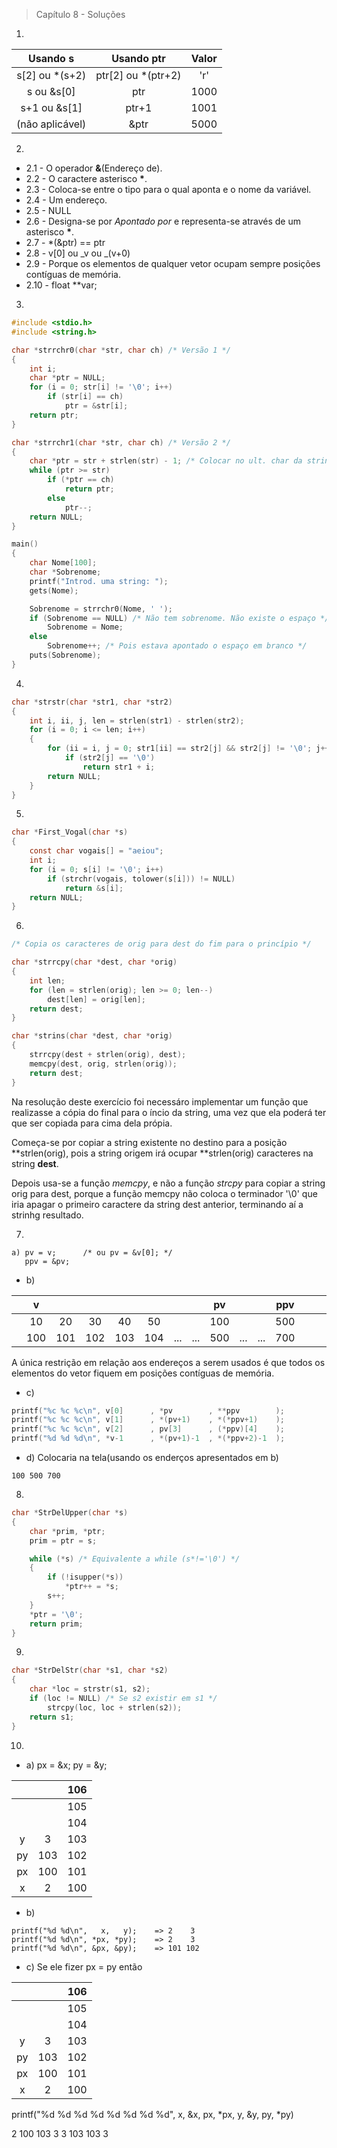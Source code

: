 > Capítulo 8 - Soluções

1.

|  **Usando s**   |   **Usando ptr**    | **Valor** |
| :-------------: | :-----------------: | :-------: |
| s[2] ou \*(s+2) | ptr[2] ou \*(ptr+2) |    'r'    |
|   s ou &s[0]    |         ptr         |   1000    |
|  s+1 ou &s[1]   |        ptr+1        |   1001    |
| (não aplicável) |        &ptr         |   5000    |

2.

- 2.1 - O operador **&**(Endereço de).
- 2.2 - O caractere asterisco **\***.
- 2.3 - Coloca-se entre o tipo para o qual aponta e o nome da variável.
- 2.4 - Um endereço.
- 2.5 - NULL
- 2.6 - Designa-se por _Apontado por_ e representa-se através de um asterisco **\***.
- 2.7 - \*(&ptr) == ptr
- 2.8 - v[0] ou _v ou _(v+0)
- 2.9 - Porque os elementos de qualquer vetor ocupam sempre posições contíguas de memória.
- 2.10 - float \*\*var;

3.

```c
#include <stdio.h>
#include <string.h>

char *strrchr0(char *str, char ch) /* Versão 1 */
{
    int i;
    char *ptr = NULL;
    for (i = 0; str[i] != '\0'; i++)
        if (str[i] == ch)
            ptr = &str[i];
    return ptr;
}

char *strrchr1(char *str, char ch) /* Versão 2 */
{
    char *ptr = str + strlen(str) - 1; /* Colocar no ult. char da string */
    while (ptr >= str)
        if (*ptr == ch)
            return ptr;
        else
            ptr--;
    return NULL;
}

main()
{
    char Nome[100];
    char *Sobrenome;
    printf("Introd. uma string: ");
    gets(Nome);

    Sobrenome = strrchr0(Nome, ' ');
    if (Sobrenome == NULL) /* Não tem sobrenome. Não existe o espaço */
        Sobrenome = Nome;
    else
        Sobrenome++; /* Pois estava apontado o espaço em branco */
    puts(Sobrenome);
}
```

4.

```c
char *strstr(char *str1, char *str2)
{
    int i, ii, j, len = strlen(str1) - strlen(str2);
    for (i = 0; i <= len; i++)
    {
        for (ii = i, j = 0; str1[ii] == str2[j] && str2[j] != '\0'; j++, ii++)
            if (str2[j] == '\0')
                return str1 + i;
        return NULL;
    }
}
```

5.

```c
char *First_Vogal(char *s)
{
    const char vogais[] = "aeiou";
    int i;
    for (i = 0; s[i] != '\0'; i++)
        if (strchr(vogais, tolower(s[i])) != NULL)
            return &s[i];
    return NULL;
}
```

6.

```c
/* Copia os caracteres de orig para dest do fim para o princípio */

char *strrcpy(char *dest, char *orig)
{
    int len;
    for (len = strlen(orig); len >= 0; len--)
        dest[len] = orig[len];
    return dest;
}

char *strins(char *dest, char *orig)
{
    strrcpy(dest + strlen(orig), dest);
    memcpy(dest, orig, strlen(orig));
    return dest;
}
```

Na resolução deste exercício foi necessáro implementar um função que realizasse a cópia do final para o íncio da string, uma vez que ela poderá ter que ser copiada para cima dela própia.

Começa-se por copiar a string existente no destino para a posição **strlen(orig), pois a string origem irá ocupar **strlen(orig) caracteres na string **dest**.

Depois usa-se a função _memcpy_, e não a função _strcpy_ para copiar a string orig para dest, porque a função memcpy não coloca o terminador '\0' que iria apagar o primeiro caractere da string dest anterior, terminando aí a strinhg resultado.

7.

```
a) pv = v;      /* ou pv = &v[0]; */
   ppv = &pv;
```

- b)

|     |  v  |     |     |     |     |     |     | pv  |     |     | ppv |     |     |     |
| :-: | :-: | :-: | :-: | :-: | :-: | :-: | :-: | :-: | --- | --- | --- | --- | --- | --- |
|     | 10  | 20  | 30  | 40  | 50  |     |     | 100 |     |     | 500 |     |     |     |
|     | 100 | 101 | 102 | 103 | 104 | ... | ... | 500 | ... | ... | 700 |     |     |     |

A única restrição em relação aos endereços a serem usados é que todos os elementos do vetor fiquem em posições contíguas de memória.

- c)

```c
printf("%c %c %c\n", v[0]      , *pv        , **ppv        );
printf("%c %c %c\n", v[1]      , *(pv+1)    , *(*ppv+1)    );
printf("%c %c %c\n", v[2]      , pv[3]      , (*ppv)[4]    );
printf("%d %d %d\n", *v-1      , *(pv+1)-1  , *(*ppv+2)-1  );
```

- d) Colocaria na tela(usando os enderços apresentados em b)

```
100 500 700
```

8.

```c
char *StrDelUpper(char *s)
{
    char *prim, *ptr;
    prim = ptr = s;

    while (*s) /* Equivalente a while (s*!='\0') */
    {
        if (!isupper(*s))
            *ptr++ = *s;
        s++;
    }
    *ptr = '\0';
    return prim;
}
```

9.

```c
char *StrDelStr(char *s1, char *s2)
{
    char *loc = strstr(s1, s2);
    if (loc != NULL) /* Se s2 existir em s1 */
        strcpy(loc, loc + strlen(s2));
    return s1;
}
```

10.

- a)
  px = &x;
  py = &y;

|     |     | 106 |
| :-: | :-: | :-: |
|     |     | 105 |
|     |     | 104 |
|  y  |  3  | 103 |
| py  | 103 | 102 |
| px  | 100 | 101 |
|  x  |  2  | 100 |

- b)

```
printf("%d %d\n",   x,   y);    => 2    3
printf("%d %d\n", *px, *py);    => 2    3
printf("%d %d\n", &px, &py);    => 101 102
```

- c)
  Se ele fizer px = py então

|     |     | 106 |
| :-: | :-: | :-: |
|     |     | 105 |
|     |     | 104 |
|  y  |  3  | 103 |
| py  | 103 | 102 |
| px  | 100 | 101 |
|  x  |  2  | 100 |

printf("%d %d %d %d %d %d %d %d", x, &x, px, *px, y, &y, py, *py)

2 100 103 3 3 103 103 3

